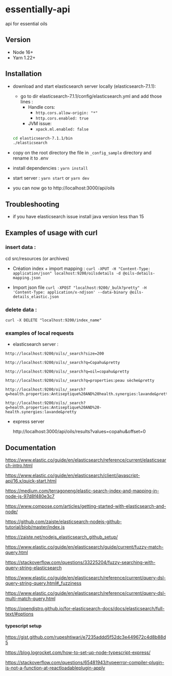 # essentially-api

api for essential oils

## Version

- Node 16+
- Yarn 1.22+

## Installation

- download and start elasticsearch server locally (elasticsearch-7.1.1):

  - go to dir elasticsearch-7.1.1/config/elasticsearch.yml and add those lines :
    - Handle cors:
      - `http.cors.allow-origin: "*"`
      - `http.cors.enabled: true`
    - JVM issue:
      - `xpack.ml.enabled: false`

  ```bash
  cd elasticsearch-7.1.1/bin
  ./elasticsearch
  ```

- copy on the root directory the file in `_config_sample` directory and rename it to .env
- install dependencies : `yarn install`
- start server : `yarn start` or `yarn dev`
- you can now go to http://localhost:3000/api/oils

<!--
#### insert local data
cd src/resources
node init-data.js
!-->

## Troubleshooting

- if you have elasticsearch issue install java version less than 15

## Examples of usage with curl

### insert data :

cd src/resources (or archives)

- Création index + import mapping :
  `curl -XPUT -H "Content-Type: application/json" localhost:9200/oilsdetails -d @oils-details-mapping.json`

- Import json file
  `curl -XPOST "localhost:9200/_bulk?pretty" -H 'Content-Type: application/x-ndjson' --data-binary @oils-details_elastic.json`

### delete data :

`curl -X DELETE "localhost:9200/index_name"`

### examples of local requests

- elasticsearch server :

```
http://localhost:9200/oils/_search?size=200

http://localhost:9200/oils/_search?q=Copahu&pretty

http://localhost:9200/oils/_search?q=oil=copahu&pretty

http://localhost:9200/oils/_search?q=properties:peau sèche&pretty

http://localhost:9200/oils/_search?q=health.properties:Antiseptique%20AND%20health.synergies:lavande&pretty

http://localhost:9200/oils/_search?q=health.properties:Antiseptique%20AND%20-health.synergies:lavande&pretty
```

- express server

  http://localhost:3000/api/oils/results?values=copahu&offset=0

## Documentation

https://www.elastic.co/guide/en/elasticsearch/reference/current/elasticsearch-intro.html

https://www.elastic.co/guide/en/elasticsearch/client/javascript-api/16.x/quick-start.html

https://medium.com/terragoneng/elastic-search-index-and-mapping-in-node-js-97d8f480e3c7

https://www.compose.com/articles/getting-started-with-elasticsearch-and-node/

https://github.com/zaiste/elasticsearch-nodejs-github-tutorial/blob/master/index.js

https://zaiste.net/nodejs_elasticsearch_github_setup/

https://www.elastic.co/guide/en/elasticsearch/guide/current/fuzzy-match-query.html

https://stackoverflow.com/questions/33225204/fuzzy-searching-with-query-string-elasticsearch

https://www.elastic.co/guide/en/elasticsearch/reference/current/query-dsl-query-string-query.html#_fuzziness

https://www.elastic.co/guide/en/elasticsearch/reference/current/query-dsl-multi-match-query.html

https://opendistro.github.io/for-elasticsearch-docs/docs/elasticsearch/full-text/#options

#### typescript setup

https://gist.github.com/rupeshtiwari/e7235addd5f52dc3e449672c4d8b88d5

https://blog.logrocket.com/how-to-set-up-node-typescript-express/

https://stackoverflow.com/questions/65481943/typeerror-compiler-plugin-is-not-a-function-at-reactloadableplugin-apply
